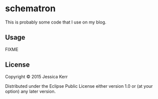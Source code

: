 # schematron

This is probably some code that I use on my blog.

## Usage

FIXME

## License

Copyright © 2015 Jessica Kerr

Distributed under the Eclipse Public License either version 1.0 or (at
your option) any later version.
